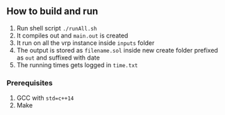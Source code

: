 ## How to build and run

1. Run shell script `./runAll.sh`
2. It compiles out and `main.out` is created
3. It run on all the vrp instance inside `inputs` folder
4. The output is stored as `filename.sol` inside new create folder prefixed as `out` and suffixed with date
5. The running times gets logged in `time.txt`

### Prerequisites

1. GCC with `std=c++14`
2. Make

